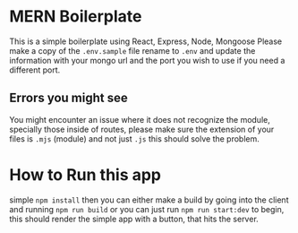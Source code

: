 # MERN Boilerplate

This is a simple boilerplate using React, Express, Node, Mongoose
Please make a copy of the `.env.sample` file rename to `.env` and update the information with your mongo url and the port you wish to use if you need a different port.

## Errors you might see

You might encounter an issue where it does not recognize the module, specially those inside of routes, please make sure the extension of your files is `.mjs` (module) and not just `.js` this should solve the problem.

# How to Run this app

simple `npm install` then you can either make a build by going into the client and running `npm run build` or you can just run `npm run start:dev` to begin, this should render the simple app with a button, that hits the server.
